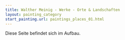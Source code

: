 ```yaml
---
title: Walther Meinig - Werke - Orte & Landschaften
layout: painting_category
start_painting.url: paintings_places_01.html
---
```


Diese Seite befindet sich im Aufbau.
